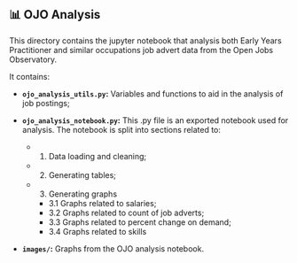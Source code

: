 ## 📊 OJO Analysis

This directory contains the jupyter notebook that analysis both Early Years Practitioner and similar occupations job advert data from the Open Jobs Observatory.

It contains:

- **`ojo_analysis_utils.py`:** Variables and functions to aid in the analysis of job postings;
- **`ojo_analysis_notebook.py`:** This .py file is an exported notebook used for analysis. The notebook is split into sections related to:

  - 1. Data loading and cleaning;
  - 2. Generating tables;
  - 3. Generating graphs
    - 3.1 Graphs related to salaries;
    - 3.2 Graphs related to count of job adverts;
    - 3.3 Graphs related to percent change on demand;
    - 3.4 Graphs related to skills

- **`images/`:** Graphs from the OJO analysis notebook.
